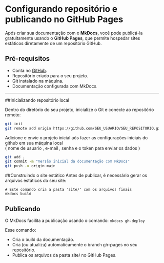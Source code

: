 # Configurando repositório e publicando no GitHub Pages

Após criar sua documentação com o **MkDocs**, você pode publicá-la gratuitamente usando o **GitHub Pages**, que permite hospedar sites estáticos diretamente de um repositório GitHub.

## Pré-requisitos

- Conta no [GitHub](https://github.com/).
- Repositório criado para o seu projeto.
- Git instalado na máquina.
- Documentação configurada com MkDocs.

---
##Inicializando repositório local

Dentro do diretório do seu projeto, inicialize o Git e conecte ao repositório remoto:

```bash
git init
git remote add origin https://github.com/SEU_USUARIO/SEU_REPOSITORIO.git
```
Adicione e envie o projeto inicial aós fazer as configurações iniciais do github em sua máquina local  
( nome de usuario , e-mail , senha e o token para enviar os dados )
```bash
git add .
git commit -m "Versão inicial da documentação com MkDocs"
git push -u origin main
```
##Construindo o site estático
Antes de publicar, é necessário gerar os arquivos estáticos do seu site:
```
# Este comando cria a pasta 'site/' com os arquivos finais
mkdocs build
```
## Publicando
O MkDocs facilita a publicação usando o comando:
`mkdocs gh-deploy`

Esse comando:

* Cria o build da documentação.
* Cria (ou atualiza) automaticamente o branch gh-pages no seu repositório.
* Publica os arquivos da pasta site/ no GitHub Pages.
